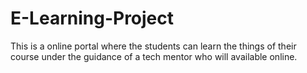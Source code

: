 # E-Learning-Project
This is a online portal where the students can learn the things of their course under the guidance of a tech mentor who will available online.
